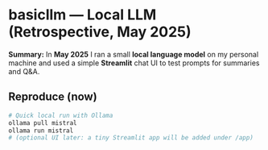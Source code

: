 # basicllm — Local LLM (Retrospective, May 2025)

**Summary:** In **May 2025** I ran a small **local language model** on my personal machine and used a simple **Streamlit** chat UI to test prompts for summaries and Q&A.

## Reproduce (now)
```bash
# Quick local run with Ollama
ollama pull mistral
ollama run mistral
# (optional UI later: a tiny Streamlit app will be added under /app)
